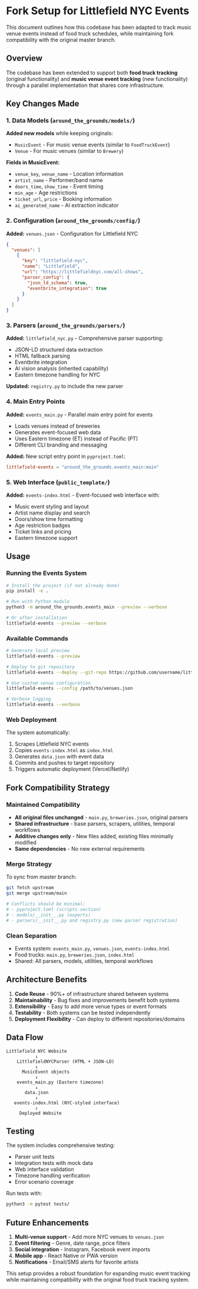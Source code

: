 # Fork Setup for Littlefield NYC Events

This document outlines how this codebase has been adapted to track music venue events instead of food truck schedules, while maintaining fork compatibility with the original master branch.

## Overview

The codebase has been extended to support both **food truck tracking** (original functionality) and **music venue event tracking** (new functionality) through a parallel implementation that shares core infrastructure.

## Key Changes Made

### 1. Data Models (`around_the_grounds/models/`)

**Added new models** while keeping originals:
- `MusicEvent` - For music venue events (similar to `FoodTruckEvent`)
- `Venue` - For music venues (similar to `Brewery`)

**Fields in MusicEvent:**
- `venue_key`, `venue_name` - Location information
- `artist_name` - Performer/band name
- `doors_time`, `show_time` - Event timing
- `min_age` - Age restrictions
- `ticket_url`, `price` - Booking information
- `ai_generated_name` - AI extraction indicator

### 2. Configuration (`around_the_grounds/config/`)

**Added:** `venues.json` - Configuration for Littlefield NYC
```json
{
  "venues": [
    {
      "key": "littlefield-nyc",
      "name": "Littlefield",
      "url": "https://littlefieldnyc.com/all-shows",
      "parser_config": {
        "json_ld_schema": true,
        "eventbrite_integration": true
      }
    }
  ]
}
```

### 3. Parsers (`around_the_grounds/parsers/`)

**Added:** `littlefield_nyc.py` - Comprehensive parser supporting:
- JSON-LD structured data extraction
- HTML fallback parsing
- Eventbrite integration
- AI vision analysis (inherited capability)
- Eastern timezone handling for NYC

**Updated:** `registry.py` to include the new parser

### 4. Main Entry Points

**Added:** `events_main.py` - Parallel main entry point for events
- Loads venues instead of breweries
- Generates event-focused web data
- Uses Eastern timezone (ET) instead of Pacific (PT)
- Different CLI branding and messaging

**Added:** New script entry point in `pyproject.toml`:
```toml
littlefield-events = "around_the_grounds.events_main:main"
```

### 5. Web Interface (`public_template/`)

**Added:** `events-index.html` - Event-focused web interface with:
- Music event styling and layout
- Artist name display and search
- Doors/show time formatting
- Age restriction badges
- Ticket links and pricing
- Eastern timezone support

## Usage

### Running the Events System

```bash
# Install the project (if not already done)
pip install -e .

# Run with Python module
python3 -m around_the_grounds.events_main --preview --verbose

# Or after installation
littlefield-events --preview --verbose
```

### Available Commands

```bash
# Generate local preview
littlefield-events --preview

# Deploy to git repository
littlefield-events --deploy --git-repo https://github.com/username/littlefield-events.git

# Use custom venue configuration
littlefield-events --config /path/to/venues.json

# Verbose logging
littlefield-events --verbose
```

### Web Deployment

The system automatically:
1. Scrapes Littlefield NYC events
2. Copies `events-index.html` as `index.html`
3. Generates `data.json` with event data
4. Commits and pushes to target repository
5. Triggers automatic deployment (Vercel/Netlify)

## Fork Compatibility Strategy

### Maintained Compatibility
- **All original files unchanged** - `main.py`, `breweries.json`, original parsers
- **Shared infrastructure** - base parsers, scrapers, utilities, temporal workflows
- **Additive changes only** - New files added, existing files minimally modified
- **Same dependencies** - No new external requirements

### Merge Strategy
To sync from master branch:
```bash
git fetch upstream
git merge upstream/main

# Conflicts should be minimal:
# - pyproject.toml (scripts section)
# - models/__init__.py (exports)
# - parsers/__init__.py and registry.py (new parser registration)
```

### Clean Separation
- Events system: `events_main.py`, `venues.json`, `events-index.html`
- Food trucks: `main.py`, `breweries.json`, `index.html`
- Shared: All parsers, models, utilities, temporal workflows

## Architecture Benefits

1. **Code Reuse** - 90%+ of infrastructure shared between systems
2. **Maintainability** - Bug fixes and improvements benefit both systems
3. **Extensibility** - Easy to add more venue types or event formats
4. **Testability** - Both systems can be tested independently
5. **Deployment Flexibility** - Can deploy to different repositories/domains

## Data Flow

```
Littlefield NYC Website
           ↓
    LittlefieldNYCParser (HTML + JSON-LD)
           ↓
      MusicEvent objects
           ↓
    events_main.py (Eastern timezone)
           ↓
       data.json
           ↓
   events-index.html (NYC-styled interface)
           ↓
     Deployed Website
```

## Testing

The system includes comprehensive testing:
- Parser unit tests
- Integration tests with mock data
- Web interface validation
- Timezone handling verification
- Error scenario coverage

Run tests with:
```bash
python3 -m pytest tests/
```

## Future Enhancements

1. **Multi-venue support** - Add more NYC venues to `venues.json`
2. **Event filtering** - Genre, date range, price filters
3. **Social integration** - Instagram, Facebook event imports
4. **Mobile app** - React Native or PWA version
5. **Notifications** - Email/SMS alerts for favorite artists

This setup provides a robust foundation for expanding music event tracking while maintaining compatibility with the original food truck tracking system.
